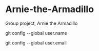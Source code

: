 # Arnie-the-Armadillo
Group project, Arnie the Armadillo

git config --global user.name <username>

git config --global user.email <email>
